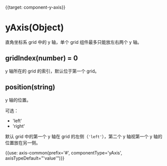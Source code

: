 
{{target: component-y-axis}}

# yAxis(Object)

直角坐标系 grid 中的 y 轴，单个 grid 组件最多只能放左右两个 y 轴。

## gridIndex(number) = 0

y 轴所在的 grid 的索引，默认位于第一个 grid。

## position(string)

y 轴的位置。

可选：
+ 'left'
+ 'right'

默认 grid 中的第一个 y 轴在 grid 的左侧（`'left'`），第二个 y 轴视第一个 y 轴的位置放在另一侧。

{{use: axis-common(prefix='#', componentType='yAxis', axisTypeDefault="'value'")}}
